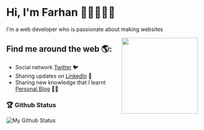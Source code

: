 # Hi, I'm Farhan 👋🏻👨🏻‍💻
I'm a web developer who is passionate about making websites

<img align='right' src='https://user-images.githubusercontent.com/5713670/87202985-820dcb80-c2b6-11ea-9f56-7ec461c497c3.gif' width='200"'>

## Find me around the web 🌎:
- Social network <a href="https://twitter.com/MuhdFrhan">Twitter</a> 🐦
- Sharing updates on <a href="https://www.linkedin.com/in/farhan-hadi/">LinkedIn</a> 💼
- Sharing new knowledge that I learnt <a href="https://farhanhadi.netlify.app/">Personal Blog</a> ✍🏻

### 🏆 Github Status
![My Github Status](https://github-readme-stats.vercel.app/api?username=xitox97&show_icons=true&hide_border=true&theme=radical)

<!--
**xitox97/xitox97** is a ✨ _special_ ✨ repository because its `README.md` (this file) appears on your GitHub profile.

Here are some ideas to get you started:

- 🔭 I’m currently working on ...
- 🌱 I’m currently learning ...
- 👯 I’m looking to collaborate on ...
- 🤔 I’m looking for help with ...
- 💬 Ask me about ...
- 📫 How to reach me: ...
- 😄 Pronouns: ...
- ⚡ Fun fact: ...
-->
